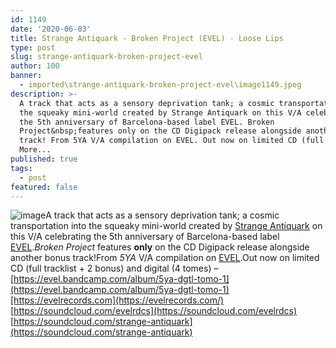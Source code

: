 ```yaml
---
id: 1149
date: '2020-06-03'
title: Strange Antiquark - Broken Project (EVEL) - Loose Lips
type: post
slug: strange-antiquark-broken-project-evel
author: 100
banner:
  - imported\strange-antiquark-broken-project-evel\image1149.jpeg
description: >-
  A track that acts as a sensory deprivation tank; a cosmic transportation into
  the squeaky mini-world created by Strange Antiquark on this V/A celebrating
  the 5th anniversary of Barcelona-based label EVEL. Broken
  Project&nbsp;features only on the CD Digipack release alongside another bonus
  track! From 5YA V/A compilation on EVEL. Out now on limited CD (full [...]Read
  More...
published: true
tags:
  - post
featured: false
---
```

![image](../imported\strange-antiquark-broken-project-evel\image1149.jpeg)A track that acts as a sensory deprivation tank; a cosmic transportation into the squeaky mini-world created by [Strange Antiquark](https://soundcloud.com/strange-antiquark) on this V/A celebrating the 5th anniversary of Barcelona-based label [EVEL](https://evelrecords.com)._Broken Project_ features **only** on the CD Digipack release alongside another bonus track!From _5YA_ V/A compilation on [EVEL](https://evelrecords.com/).Out now on limited CD (full tracklist + 2 bonus) and digital (4 tomes) – [](https://evel.bandcamp.com/album/5ya-dgtl-tomo-1)[https://evel.bandcamp.com/album/5ya-dgtl-tomo-1](https://evel.bandcamp.com/album/5ya-dgtl-tomo-1)[https://evelrecords.com](https://evelrecords.com/)  
[https://soundcloud.com/evelrdcs](https://soundcloud.com/evelrdcs)  
[](https://soundcloud.com/strange-antiquark)[https://soundcloud.com/strange-antiquark](https://soundcloud.com/strange-antiquark)